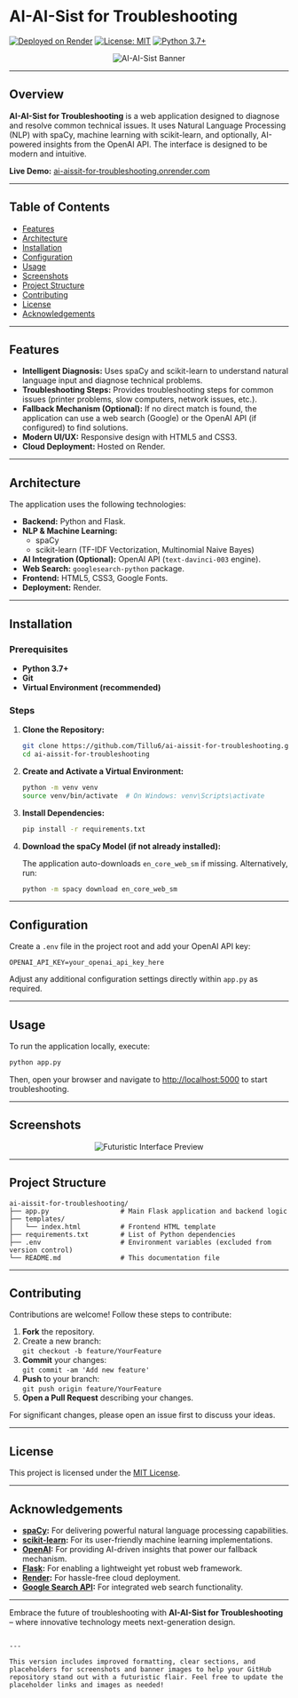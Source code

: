 # AI-AI-Sist for Troubleshooting

[![Deployed on Render](https://img.shields.io/badge/Render-Deployed-blue?style=flat&logo=render)](https://ai-aissit-for-troubleshooting.onrender.com)
[![License: MIT](https://img.shields.io/badge/License-MIT-yellow.svg)](LICENSE)
[![Python 3.7+](https://img.shields.io/badge/Python-3.7%2B-blue)](https://www.python.org/)

<p align="center">
  <img src="https://github.com/user-attachments/assets/aa214b3b-9c62-4fbd-9d0c-858afd7ff6c6" alt="AI-AI-Sist Banner" style="max-width:100%;">
</p>

---

## Overview

**AI-AI-Sist for Troubleshooting** is a web application designed to diagnose and resolve common technical issues.  It uses Natural Language Processing (NLP) with spaCy, machine learning with scikit-learn, and optionally, AI-powered insights from the OpenAI API.  The interface is designed to be modern and intuitive.

**Live Demo:** [ai-aissit-for-troubleshooting.onrender.com](https://ai-aissit-for-troubleshooting.onrender.com)

---

## Table of Contents

- [Features](#features)
- [Architecture](#architecture)
- [Installation](#installation)
- [Configuration](#configuration)
- [Usage](#usage)
- [Screenshots](#screenshots)
- [Project Structure](#project-structure)
- [Contributing](#contributing)
- [License](#license)
- [Acknowledgements](#acknowledgements)

---

## Features

- **Intelligent Diagnosis:** Uses spaCy and scikit-learn to understand natural language input and diagnose technical problems.
- **Troubleshooting Steps:** Provides troubleshooting steps for common issues (printer problems, slow computers, network issues, etc.).
- **Fallback Mechanism (Optional):**  If no direct match is found, the application can use a web search (Google) or the OpenAI API (if configured) to find solutions.
- **Modern UI/UX:**  Responsive design with HTML5 and CSS3.
- **Cloud Deployment:** Hosted on Render.

---

## Architecture

The application uses the following technologies:

- **Backend:** Python and Flask.
- **NLP & Machine Learning:**
    - spaCy
    - scikit-learn (TF-IDF Vectorization, Multinomial Naive Bayes)
- **AI Integration (Optional):** OpenAI API (`text-davinci-003` engine).
- **Web Search:** `googlesearch-python` package.
- **Frontend:** HTML5, CSS3, Google Fonts.
- **Deployment:** Render.

---

## Installation

### Prerequisites

- **Python 3.7+**
- **Git**
- **Virtual Environment (recommended)**

### Steps

1. **Clone the Repository:**

   ```bash
   git clone https://github.com/Tillu6/ai-aissit-for-troubleshooting.git
   cd ai-aissit-for-troubleshooting
   ```

2. **Create and Activate a Virtual Environment:**

   ```bash
   python -m venv venv
   source venv/bin/activate  # On Windows: venv\Scripts\activate
   ```

3. **Install Dependencies:**

   ```bash
   pip install -r requirements.txt
   ```

4. **Download the spaCy Model (if not already installed):**

   The application auto-downloads `en_core_web_sm` if missing. Alternatively, run:

   ```bash
   python -m spacy download en_core_web_sm
   ```

---

## Configuration

Create a `.env` file in the project root and add your OpenAI API key:

```env
OPENAI_API_KEY=your_openai_api_key_here
```

Adjust any additional configuration settings directly within `app.py` as required.

---

## Usage

To run the application locally, execute:

```bash
python app.py
```

Then, open your browser and navigate to [http://localhost:5000](http://localhost:5000) to start troubleshooting.

---

## Screenshots

<p align="center">
  <img src="https://github.com/user-attachments/assets/203b8249-dff0-49fc-8313-e8f653b33c0f" alt="Futuristic Interface Preview" style="max-width:100%;">
</p>


---

## Project Structure

```plaintext
ai-aissit-for-troubleshooting/
├── app.py                  # Main Flask application and backend logic
├── templates/
│   └── index.html          # Frontend HTML template
├── requirements.txt        # List of Python dependencies
├── .env                    # Environment variables (excluded from version control)
└── README.md               # This documentation file
```

---

## Contributing

Contributions are welcome! Follow these steps to contribute:

1. **Fork** the repository.
2. Create a new branch:  
   `git checkout -b feature/YourFeature`
3. **Commit** your changes:  
   `git commit -am 'Add new feature'`
4. **Push** to your branch:  
   `git push origin feature/YourFeature`
5. **Open a Pull Request** describing your changes.

For significant changes, please open an issue first to discuss your ideas.

---

## License

This project is licensed under the [MIT License](LICENSE).

---

## Acknowledgements

- **[spaCy](https://spacy.io/):** For delivering powerful natural language processing capabilities.
- **[scikit-learn](https://scikit-learn.org/):** For its user-friendly machine learning implementations.
- **[OpenAI](https://openai.com/):** For providing AI-driven insights that power our fallback mechanism.
- **[Flask](https://flask.palletsprojects.com/):** For enabling a lightweight yet robust web framework.
- **[Render](https://render.com/):** For hassle-free cloud deployment.
- **[Google Search API](https://pypi.org/project/googlesearch-python/):** For integrated web search functionality.

---

Embrace the future of troubleshooting with **AI-AI-Sist for Troubleshooting** – where innovative technology meets next-generation design.
```

---

This version includes improved formatting, clear sections, and placeholders for screenshots and banner images to help your GitHub repository stand out with a futuristic flair. Feel free to update the placeholder links and images as needed!
